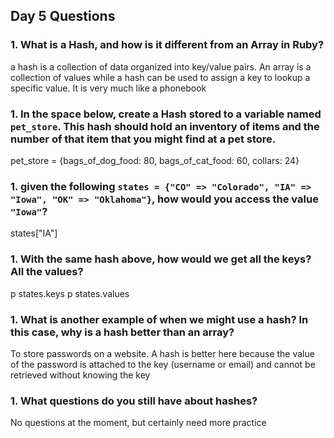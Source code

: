 ## Day 5 Questions

### 1. What is a Hash, and how is it different from an Array in Ruby?
a hash is a collection of data organized into key/value pairs. An array is a collection of values while a hash can be used to assign a key to lookup a specific value. It is very much like a phonebook

### 1. In the space below, create a Hash stored to a variable named `pet_store`.  This hash should hold an inventory of items and the number of that item that you might find at a pet store.
pet_store = {bags_of_dog_food: 80, bags_of_cat_food: 60, collars: 24}

### 1. given the following `states = {"CO" => "Colorado", "IA" => "Iowa", "OK" => "Oklahoma"}`, how would you access the value `"Iowa"`?
states["IA"]

### 1. With the same hash above, how would we get all the keys?  All the values?
p states.keys
p states.values

### 1. What is another example of when we might use a hash?  In this case, why is a hash better than an array?
To store passwords on a website. A hash is better here because the value of the password is attached to the key (username or email) and cannot be retrieved without knowing the key

### 1. What questions do you still have about hashes?
No questions at the moment, but certainly need more practice
